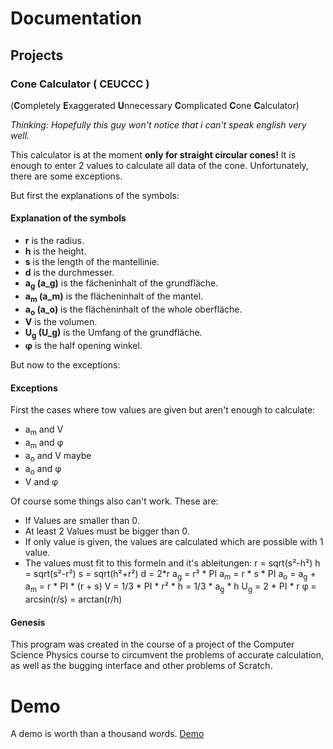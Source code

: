 # Documentation
## Projects
### Cone Calculator ( CEUCCC )
(**C**ompletely **E**xaggerated **U**nnecessary **C**omplicated **C**one **C**alculator)

*Thinking: Hopefully this guy won't notice that i can't speak english very well.*

This calculator is at the moment **only for straight circular cones!**
It is enough to enter 2 values to calculate all data of the cone.
Unfortunately, there are some exceptions.

But first the explanations of the symbols:
#### Explanation of the symbols
- **r** is the radius.
- **h** is the height.
- **s** is the length of the mantellinie.
- **d** is the durchmesser.
- **a<sub>g</sub> (a_g)** is the fächeninhalt of the grundfläche.
- **a<sub>m</sub> (a_m)** is the flächeninhalt of the mantel.
- **a<sub>o</sub> (a_o)** is the flächeninhalt of the whole oberfläche.
- **V** is the volumen.
- **U<sub>g</sub> (U_g)** is the Umfang of the grundfläche.
- **φ** is the half opening winkel.

But now to the exceptions:
#### Exceptions
First the cases where tow values are given but aren't enough to calculate:
- a<sub>m</sub> and V
- a<sub>m</sub> and φ
- a<sub>o</sub> and V maybe
- a<sub>o</sub> and φ
- V and φ

Of course some things also can't work. These are:
- If Values are smaller than 0.
- At least 2 Values must be bigger than 0. 
- If only value is given, the values are calculated which are possible with 1 value.
- The values must fit to this formeln and it's ableitungen:
r = sqrt(s²-h²)
h = sqrt(s²-r²)
s = sqrt(h²+r²)
d = 2*r
a<sub>g</sub> = r² * PI
a<sub>m</sub> = r * s * PI
a<sub>o</sub> = a<sub>g</sub> + a<sub>m</sub> = r * PI * (r + s)
V = 1/3 * PI * r² * h = 1/3 * a<sub>g</sub> * h
U<sub>g</sub> = 2 * PI * r
φ = arcsin(r/s) = arctan(r/h)

#### Genesis
This program was created in the course of a project of the Computer Science Physics course to circumvent the problems of accurate calculation, as well as the bugging interface and other problems of Scratch.

# Demo
A demo is worth than a thousand words. 
[Demo](https://finoarthur4.github.io/Universal-Project/)
